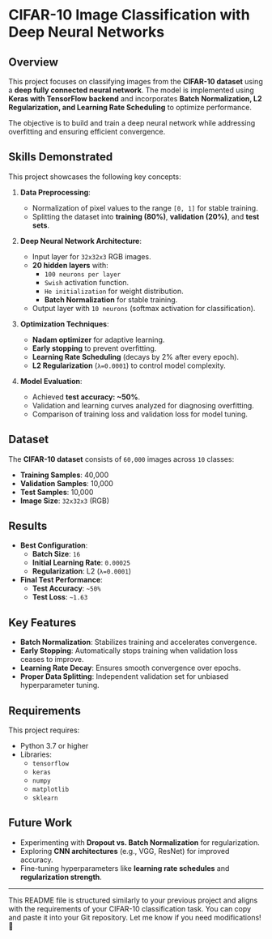 # CIFAR-10 Image Classification with Deep Neural Networks

## Overview
This project focuses on classifying images from the **CIFAR-10 dataset** using a **deep fully connected neural network**. The model is implemented using **Keras with TensorFlow backend** and incorporates **Batch Normalization, L2 Regularization, and Learning Rate Scheduling** to optimize performance.

The objective is to build and train a deep neural network while addressing overfitting and ensuring efficient convergence.

## Skills Demonstrated
This project showcases the following key concepts:
1. **Data Preprocessing**:
   - Normalization of pixel values to the range `[0, 1]` for stable training.
   - Splitting the dataset into **training (80%)**, **validation (20%)**, and **test sets**.

2. **Deep Neural Network Architecture**:
   - Input layer for `32x32x3` RGB images.
   - **20 hidden layers** with:
     - `100 neurons per layer`
     - `Swish` activation function.
     - `He initialization` for weight distribution.
     - **Batch Normalization** for stable training.
   - Output layer with `10 neurons` (softmax activation for classification).

3. **Optimization Techniques**:
   - **Nadam optimizer** for adaptive learning.
   - **Early stopping** to prevent overfitting.
   - **Learning Rate Scheduling** (decays by 2% after every epoch).
   - **L2 Regularization** (`λ=0.0001`) to control model complexity.

4. **Model Evaluation**:
   - Achieved **test accuracy: ~50%**.
   - Validation and learning curves analyzed for diagnosing overfitting.
   - Comparison of training loss and validation loss for model tuning.

## Dataset
The **CIFAR-10 dataset** consists of `60,000` images across `10` classes:
- **Training Samples**: 40,000
- **Validation Samples**: 10,000
- **Test Samples**: 10,000
- **Image Size**: `32x32x3` (RGB)

## Results
- **Best Configuration**:
  - **Batch Size**: `16`
  - **Initial Learning Rate**: `0.00025`
  - **Regularization**: L2 (`λ=0.0001`)
- **Final Test Performance**:
  - **Test Accuracy**: `~50%`
  - **Test Loss**: `~1.63`

## Key Features
- **Batch Normalization**: Stabilizes training and accelerates convergence.
- **Early Stopping**: Automatically stops training when validation loss ceases to improve.
- **Learning Rate Decay**: Ensures smooth convergence over epochs.
- **Proper Data Splitting**: Independent validation set for unbiased hyperparameter tuning.

## Requirements
This project requires:
- Python 3.7 or higher
- Libraries:
  - `tensorflow`
  - `keras`
  - `numpy`
  - `matplotlib`
  - `sklearn`

## Future Work
- Experimenting with **Dropout vs. Batch Normalization** for regularization.
- Exploring **CNN architectures** (e.g., VGG, ResNet) for improved accuracy.
- Fine-tuning hyperparameters like **learning rate schedules** and **regularization strength**.

---

This README file is structured similarly to your previous project and aligns with the requirements of your CIFAR-10 classification task. You can copy and paste it into your Git repository. Let me know if you need modifications! 🚀
